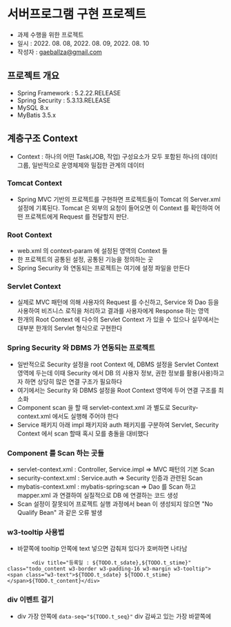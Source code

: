 # 서버프로그램 구현 프로젝트
* 과제 수행을 위한 프로젝트
* 일시 : 2022. 08. 08, 2022. 08. 09, 2022. 08. 10
* 작성자 : gaeballza@gmail.com

## 프로젝트 개요
* Spring Framework : 5.2.22.RELEASE
* Spring Security : 5.3.13.RELEASE
* MySQL 8.x
* MyBatis 3.5.x

## 계층구조 Context
* Context : 하나의 어떤 Task(JOB, 작업) 구성요소가 모두 포함된 하나의 데이터 그룹, 일반적으로 운영체제와 밀접한 관계의 데이터

### Tomcat Context
* Spring MVC 기반의 프로젝트를 구현하면 프로젝트들이 Tomcat 의 Server.xml 설정에 기록된다. Tomcat 은 외부의 요청이 들어오면 이 Context 를 확인하여 어떤 프로젝트에게 Request 를 전달할지 판단.

### Root Context
* web.xml 의 context-param 에 설정된 영역의 Context 들
* 한 프로젝트의 공통된 설정, 공통된 기능을 정의하는 곳
* Spring Security 와 연동되는 프로젝트는 여기에 설정 파일을 만든다

### Servlet Context
* 실제로 MVC 패턴에 의해 사용자의 Request 를 수신하고, Service 와 Dao 등을 사용하여 비즈니스 로직을 처리하고 결과를 사용자에게 Response 하는 영역
* 한개의 Root Context 에 다수의 Servlet Context 가 있을 수 있으나 실무에서는 대부분 한개의 Servlet 형식으로 구현한다

### Spring Security 와 DBMS 가 연동되는 프로젝트
* 일반적으로 Security 설정을 root Context 에, DBMS 설정을 Servlet Context 영역에 두는데 이때 Security 에서 DB 의 사용자 정보, 권한 정보를 활용(사용)하고자 하면 상당히 많은 연결 구조가 필요하다
* 여기에서는 Security 와 DBMS 설정을 Root Context 영역에 두어 연결 구조를 최소화
* Component scan 을 할 때 servlet-context.xml 과 별도로 Security-context.xml 에서도 실행해 주어야 한다
* Service 패키지 아래 impl 패키지와 auth 패키지를 구분하여 Servlet, Security Context 에서 scan 할때 혹시 모를 충돌을 대비했다

### Component 를 Scan 하는 곳들
* servlet-context.xml : Controller, Service.impl => MVC 패턴의 기본 Scan
* security-context.xml : Service.auth => Security 인증과 관련된 Scan
* mybatis-context.xml : mybatis-spring:scan => Dao 를 Scan 하고 mapper.xml 과 연결하여 실질적으로 DB 에 연결하는 코드 생성
* Scan 설정이 잘못되어 프로젝트 실행 과정에서 bean 이 생성되지 않으면 "No Qualify Bean" 과 같은 오류 발생

### w3-tooltip 사용법
* 바깥쪽에 tooltip 안쪽에 text 넣으면 감춰져 있다가 호버하면 나타남
```
		<div title="등록일 : ${TODO.t_sdate},${TODO.t_stime}" class="todo_content w3-border w3-padding-16 w3-margin w3-tooltip"><span class="w3-text">${TODO.t_sdate} ${TODO.t_stime}</span>${TODO.t_content}</div>

```

### div 이벤트 걸기
* div 가장 안쪽에 ```data-seq="${TODO.t_seq}"``` div 감싸고 있는 가장 바깥쪽에 